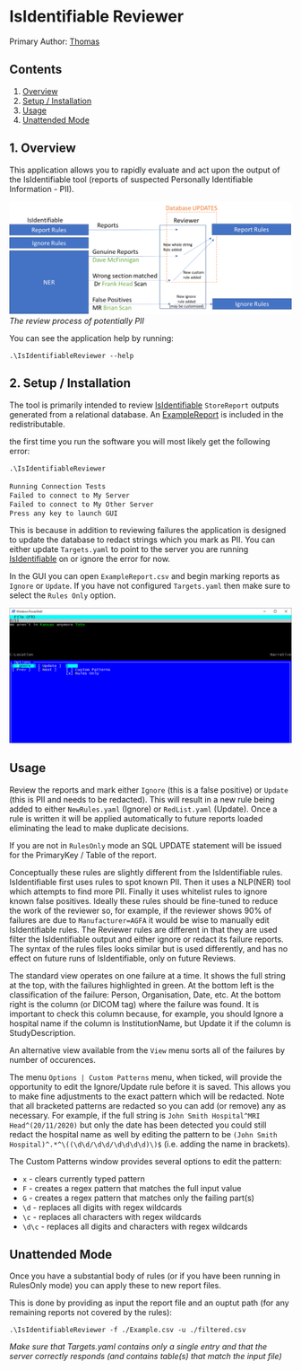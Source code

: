﻿# IsIdentifiable Reviewer

Primary Author: [Thomas](https://github.com/tznind)

## Contents
 1. [Overview](#1-overview)
 2. [Setup / Installation](#2-setup--installation)
 3. [Usage](#usage)
 4. [Unattended Mode](#unattended-mode)

## 1. Overview

This application allows you to rapidly evaluate and act upon the output of the IsIdentifiable tool (reports of suspected Personally Identifiable Information - PII).

![Screenshot](./images/Role.png)
_The review process of potentially PII_

You can see the application help by running:

```
.\IsIdentifiableReviewer --help
```



## 2. Setup / Installation

The tool is primarily intended to review [IsIdentifiable] `StoreReport` outputs generated from a relational database.  An [ExampleReport](./ExampleReport.csv) is included in the redistributable.

the first time you run the software you will most likely get the following error:
```
.\IsIdentifiableReviewer

Running Connection Tests
Failed to connect to My Server
Failed to connect to My Other Server
Press any key to launch GUI
```

This is because in addition to reviewing failures the application is designed to update the database to redact strings which you mark as PII.  You can either update `Targets.yaml` to point to the server you are running [IsIdentifiable] on or ignore the error for now.

In the GUI you can open `ExampleReport.csv` and begin marking reports as `Ignore` or `Update`.  If you have not configured `Targets.yaml` then make sure to select the `Rules Only` option.

![Screenshot](./images/Screenshot1.png)

## Usage

Review the reports and mark either `Ignore` (this is a false positive) or `Update` (this is PII and needs to be redacted).  This will result in a new rule being added to either `NewRules.yaml` (Ignore) or `RedList.yaml` (Update).  Once  a rule is written it will be applied automatically to future reports loaded eliminating the lead to make duplicate decisions.

If you are not in `RulesOnly` mode an SQL UPDATE statement will be issued for the PrimaryKey / Table of the report.

Conceptually these rules are slightly different from the IsIdentifiable rules. IsIdentifiable first uses rules to spot known PII. Then it uses a NLP(NER) tool which attempts to find more PII. Finally it uses whitelist rules to ignore known false positives. Ideally these rules should be fine-tuned to reduce the work of the reviewer so, for example, if the reviewer shows 90% of failures are due to `Manufacturer=AGFA` it would be wise to manually edit IsIdentifiable rules. The Reviewer rules are different in that they are used filter the IsIdentifiable output and either ignore or redact its failure reports. The syntax of the rules files looks similar but is used differently, and has no effect on future runs of IsIdentifiable, only on future Reviews.

The standard view operates on one failure at a time. It shows the full string at the top, with the failures highlighted in green. At the bottom left is the classification of the failure: Person, Organisation, Date, etc. At the bottom right is the column (or DICOM tag) where the failure was found. It is important to check this column because, for example, you should Ignore a hospital name if the column is InstitutionName, but Update it if the column is StudyDescription.

An alternative view available from the `View` menu sorts all of the failures by number of occurences.

The menu `Options | Custom Patterns` menu, when ticked, will provide the opportunity to edit the Ignore/Update rule before it is saved. This allows you to make fine adjustments to the exact pattern which will be redacted. Note that all bracketed patterns are redacted so you can add (or remove) any as necessary. For example, if the full string is `John Smith Hospital^MRI Head^(20/11/2020)` but only the date has been detected you could still redact the hospital name as well by editing the pattern to be `(John Smith Hospital)^.*^\((\d\d/\d\d/\d\d\d\d)\)$` (i.e. adding the name in brackets).

The Custom Patterns window provides several options to edit the pattern:

* `x` - clears currently typed pattern
* `F` - creates a regex pattern that matches the full input value
* `G` - creates a regex pattern that matches only the failing part(s)
* `\d` - replaces all digits with regex wildcards
* `\c` - replaces all characters with regex wildcards
* `\d\c` - replaces all digits and characters with regex wildcards


## Unattended Mode

Once you have a substantial body of rules (or if you have been running in RulesOnly mode) you can apply these to new report files.

This is done by providing as input the report file and an ouptut path (for any remaining reports not covered by the rules):

```
.\IsIdentifiableReviewer -f ./Example.csv -u ./filtered.csv
```
_Make sure that Targets.yaml contains only a single entry and that the server correctly responds (and contains table(s) that match the input file)_

[IsIdentifiable]: ../../microservices/Microservices.IsIdentifiable/README.md